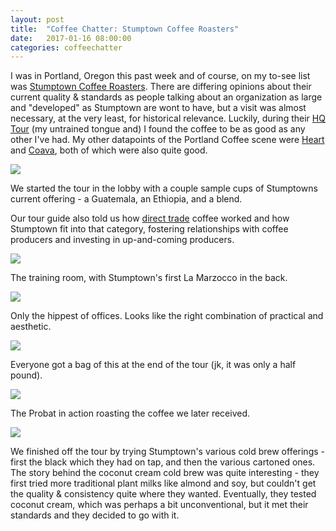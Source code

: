 ```yaml
---
layout: post
title:  "Coffee Chatter: Stumptown Coffee Roasters"
date:   2017-01-16 08:00:00
categories: coffeechatter
---
```


I was in Portland, Oregon this past week and of course, on my to-see list was [Stumptown Coffee Roasters](stumptowncoffee.com). There are differing opinions about their current quality & standards as people talking about an organization as large and "developed" as Stumptown are wont to have, but a visit was almost necessary, at the very least, for historical relevance. Luckily, during their [HQ Tour](https://www.stumptowncoffee.com/locations/portland/annex) (my untrained tongue and) I found the coffee to be as good as any other I've had. My other datapoints of the Portland Coffee scene were [Heart](heartroasters.com) and [Coava](coavacoffee.com), both of which were also quite good.

![][Stumptown-1]

We started the tour in the lobby with a couple sample cups of Stumptowns current offering - a Guatemala, an Ethiopia, and a blend.

Our tour guide also told us how [direct trade](https://en.wikipedia.org/wiki/Direct_trade) coffee worked and how Stumptown fit into that category, fostering relationships with coffee producers and investing in up-and-coming producers.

![][Stumptown-2]

The training room, with Stumptown's first La Marzocco in the back.

![][Stumptown-3]

Only the hippest of offices. Looks like the right combination of practical and aesthetic.

![][Stumptown-4]

Everyone got a bag of this at the end of the tour (jk, it was only a half pound).

![][Stumptown-5]

The Probat in action roasting the coffee we later received.

![][Stumptown-6]

We finished off the tour by trying Stumptown's various cold brew offerings - first the black which they had on tap, and then the various cartoned ones. The story behind the coconut cream cold brew was quite interesting - they first tried more traditional plant milks like almond and soy, but couldn't get the quality & consistency quite where they wanted. Eventually, they tested coconut cream, which was perhaps a bit unconventional, but it met their standards and they decided to go with it.

[Stumptown-1]: https://raw.githubusercontent.com/echiou/echiou.github.io-images/master/Coffee-Chatter/Coffee-Chatter-Stumptown/1.jpg
[Stumptown-2]: https://raw.githubusercontent.com/echiou/echiou.github.io-images/master/Coffee-Chatter/Coffee-Chatter-Stumptown/2.jpg
[Stumptown-3]: https://raw.githubusercontent.com/echiou/echiou.github.io-images/master/Coffee-Chatter/Coffee-Chatter-Stumptown/3.jpg
[Stumptown-4]: https://raw.githubusercontent.com/echiou/echiou.github.io-images/master/Coffee-Chatter/Coffee-Chatter-Stumptown/4.jpg
[Stumptown-5]: https://raw.githubusercontent.com/echiou/echiou.github.io-images/master/Coffee-Chatter/Coffee-Chatter-Stumptown/5.jpg
[Stumptown-6]: https://raw.githubusercontent.com/echiou/echiou.github.io-images/master/Coffee-Chatter/Coffee-Chatter-Stumptown/6.jpg
